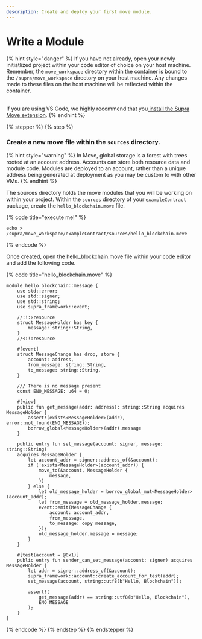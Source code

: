 ```yaml
---
description: Create and deploy your first move module.
---
```


# Write a Module

{% hint style="danger" %}
If you have not already, open your newly initiatlized project within your code editor of choice on your host machine. Remember, the `move_workspace` directory within the container is bound to the `/supra/move_workspace` directory on your host machine. Any changes made to these files on the host machine will be reflected within the container.

\
If you are using VS Code, we highly recommend that you[ install the Supra Move extension](../../dev/supra-move-vs-code-extension.md).
{% endhint %}

{% stepper %}
{% step %}
### Create a new move file within the `sources` directory.

{% hint style="warning" %}
In Move, global storage is a forest with trees rooted at an account address. Accounts can store both resource data and module code. Modules are deployed to an account, rather than a unique address being generated at deployment as you may be custom to with other VMs.
{% endhint %}

The sources directory holds the move modules that you will be working on within your project. Within the `sources` directory of your `exampleContract` package, create the `hello_blockchain.move` file.

{% code title="execute me!" %}
```
echo > /supra/move_workspace/exampleContract/sources/hello_blockchain.move
```
{% endcode %}

Once created, open the hello\_blockchain.move file within your code editor and add the following code.

{% code title="hello_blockchain.move" %}
```
module hello_blockchain::message {
    use std::error;
    use std::signer;
    use std::string;
    use supra_framework::event;

    //:!:>resource
    struct MessageHolder has key {
        message: string::String,
    }
    //<:!:resource

    #[event]
    struct MessageChange has drop, store {
        account: address,
        from_message: string::String,
        to_message: string::String,
    }

    /// There is no message present
    const ENO_MESSAGE: u64 = 0;

    #[view]
    public fun get_message(addr: address): string::String acquires MessageHolder {
        assert!(exists<MessageHolder>(addr), error::not_found(ENO_MESSAGE));
        borrow_global<MessageHolder>(addr).message
    }

    public entry fun set_message(account: signer, message: string::String)
    acquires MessageHolder {
        let account_addr = signer::address_of(&account);
        if (!exists<MessageHolder>(account_addr)) {
            move_to(&account, MessageHolder {
                message,
            })
        } else {
            let old_message_holder = borrow_global_mut<MessageHolder>(account_addr);
            let from_message = old_message_holder.message;
            event::emit(MessageChange {
                account: account_addr,
                from_message,
                to_message: copy message,
            });
            old_message_holder.message = message;
        }
    }

    #[test(account = @0x1)]
    public entry fun sender_can_set_message(account: signer) acquires MessageHolder {
        let addr = signer::address_of(&account);
        supra_framework::account::create_account_for_test(addr);
        set_message(account, string::utf8(b"Hello, Blockchain"));

        assert!(
            get_message(addr) == string::utf8(b"Hello, Blockchain"),
            ENO_MESSAGE
        );
    }
}
```
{% endcode %}
{% endstep %}
{% endstepper %}
